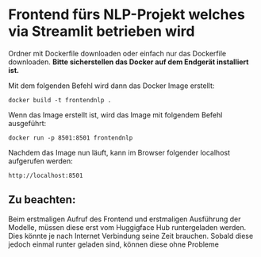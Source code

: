 # Frontend fürs NLP-Projekt welches via Streamlit betrieben wird

Ordner mit Dockerfile downloaden oder einfach nur das Dockerfile downloaden. **Bitte sicherstellen das Docker auf dem Endgerät installiert ist.** 

Mit dem folgenden Befehl wird dann das Docker Image erstellt:
``` Docker
docker build -t frontendnlp .
```

Wenn das Image erstellt ist, wird das Image mit folgendem Befehl ausgeführt:
``` Docker
docker run -p 8501:8501 frontendnlp
```

Nachdem das Image nun läuft, kann im Browser folgender localhost aufgerufen werden:
```
http://localhost:8501
```


## Zu beachten:

Beim erstmaligen Aufruf des Frontend und erstmaligen Ausführung der Modelle, müssen diese erst vom Huggigface Hub runtergeladen werden. Dies könnte je nach Internet Verbindung seine Zeit brauchen. Sobald diese jedoch einmal runter geladen sind, können diese ohne Probleme 
